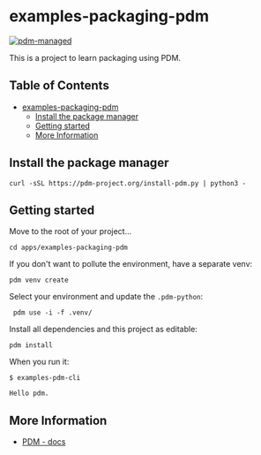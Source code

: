 # examples-packaging-pdm

[![pdm-managed](https://img.shields.io/endpoint?url=https%3A%2F%2Fcdn.jsdelivr.net%2Fgh%2Fpdm-project%2F.github%2Fbadge.json)](https://pdm-project.org)

This is a project to learn packaging using PDM.

## Table of Contents <!-- omit in toc -->

- [examples-packaging-pdm](#examples-packaging-pdm)
  - [Install the package manager](#install-the-package-manager)
  - [Getting started](#getting-started)
  - [More Information](#more-information)


## Install the package manager 

```shell
curl -sSL https://pdm-project.org/install-pdm.py | python3 -
```

## Getting started

Move to the root of your project...

```shell
cd apps/examples-packaging-pdm
```

If you don't want to pollute the environment, have a separate venv:

```shell
pdm venv create 
```

Select your environment and update the `.pdm-python`:

```shell
 pdm use -i -f .venv/
```

Install all dependencies and this project as editable:

```shell
pdm install
```

When you run it:

```console
$ examples-pdm-cli

Hello pdm.
```


## More Information

- [PDM - docs](/docs/packaging/pdm.md)
